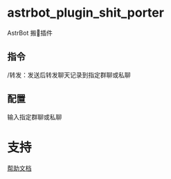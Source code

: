 # astrbot_plugin_shit_porter

AstrBot 搬💩插件

## 指令
/转发：发送后转发聊天记录到指定群聊或私聊

## 配置
输入指定群聊或私聊

# 支持

[帮助文档](https://astrbot.soulter.top/center/docs/%E5%BC%80%E5%8F%91/%E6%8F%92%E4%BB%B6%E5%BC%80%E5%8F%91/
)
